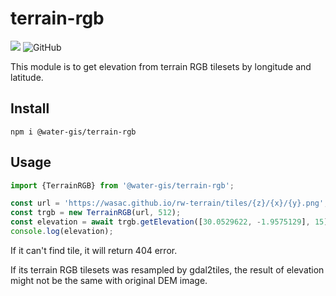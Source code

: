 # terrain-rgb
![](https://github.com/watergis/terrain-rgb/workflows/Node.js%20Package/badge.svg)
![GitHub](https://img.shields.io/github/license/watergis/terrain-rgb)

This module is to get elevation from terrain RGB tilesets by longitude and latitude.

## Install

```
npm i @water-gis/terrain-rgb
```

## Usage

```ts
import {TerrainRGB} from '@water-gis/terrain-rgb';

const url = 'https://wasac.github.io/rw-terrain/tiles/{z}/{x}/{y}.png';
const trgb = new TerrainRGB(url, 512);
const elevation = await trgb.getElevation([30.0529622, -1.9575129], 15);
console.log(elevation);
```

If it can't find tile, it will return 404 error.

If its terrain RGB tilesets was resampled by gdal2tiles, the result of elevation might not be the same with original DEM image.
